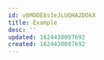 ```yaml
---
id: v6MOOE8s1eJLUQHA2DOkX
title: Example
desc: ''
updated: 1624430097692
created: 1624430097692
---
```


